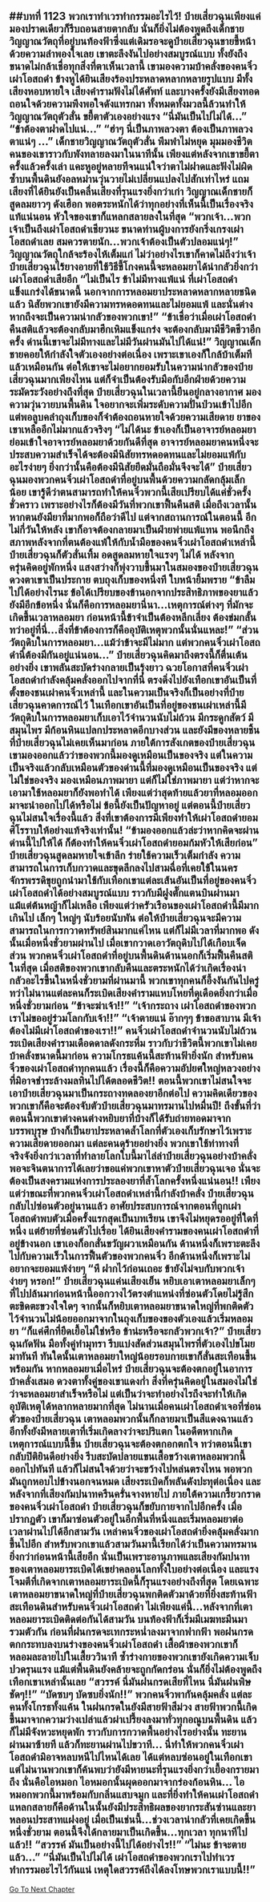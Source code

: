 ##บทที่ 1123 พวกเราทำเวรทำกรรมอะไรไว้!
ป๋ายเสี่ยวฉุนเพียงแค่มองปราดเดียวก็รีบถอนสายตากลับ นั่นก็ยิ่งไม่ต้องพูดถึงเด็กชายวิญญาณวัตถุที่อยู่บนท้องฟ้าซึ่งแต่เดิมรอจะดูป๋ายเสี่ยวฉุนขายขี้หน้าด้วยความลำพองใจเลย
เขาตะลึงงันไปอย่างสมบูรณ์แบบ ทั้งยังถึงขนาดไม่กล้าเชื่อทุกสิ่งที่ตาเห็นเวลานี้ เขามองความบ้าคลั่งของคนจิ๋วเผ่าโอสถดำ ข้างหูได้ยินเสียงร้องประหลาดหลากหลายรูปแบบ มีทั้งเสียงหอบหายใจ เสียงคำรามฟังไม่ได้ศัพท์ และบางครั้งยังมีเสียงทอดถอนใจด้วยความพึงพอใจดังแทรกมา ทั้งหมดทั้งมวลนี้ล้วนทำให้วิญญาณวัตถุตัวสั่น ขยี้ตาตัวเองอย่างแรง
“นี่มันเป็นไปไม่ได้...”
“ข้าต้องตาฝาดไปแน่...”
“ฮ่าๆ นี่เป็นภาพลวงตา ต้องเป็นภาพลวงตาแน่ๆ ...” เด็กชายวิญญาณวัตถุตัวสั่น พึมพำไม่หยุด มุมมองชีวิตคนของเขาราวกับพังทลายลงมาในนาทีนั้น
เพียงแต่หลังจากเขาขยี้ตาครั้งแล้วครั้งเล่า แคะหูอยู่หลายทีจนแน่ใจว่าตาไม่ฝาดและฟังไม่ผิด ซ้ำบนพื้นดินยังอลหม่านวุ่นวายไม่เปลี่ยนแปลงไปสักเท่าไหร่ แถมเสียงที่ได้ยินยังเป็นคลื่นเสียงที่รุนแรงยิ่งกว่าเก่า วิญญาณเด็กชายก็สูดลมยาวๆ ดังเฮือก พอตระหนักได้ว่าทุกอย่างที่เห็นนี้เป็นเรื่องจริงแท้แน่นอน หัวใจของเขาก็แหลกสลายลงในที่สุด
“พวกเจ้า...พวกเจ้าเป็นถึงเผ่าโอสถดำเชียวนะ ขนาดท่านผู้บงการยังกริ่งเกรงเผ่าโอสถดำเลย สมควรตายนัก...พวกเจ้าต้องเป็นตัวปลอมแน่ๆ!” วิญญาณวัตถุใกล้จะร้องไห้เต็มแก่ ไม่ว่าอย่างไรเขาก็คาดไม่ถึงว่าเจ้าป๋ายเสี่ยวฉุนไร้ยางอายที่ใช้วิธีขี้โกงคนนี้จะหลอมยาได้น่ากลัวยิ่งกว่าเผ่าโอสถดำเสียอีก
“ไม่เป็นไร ข้าไม่มีทางแพ้แน่ ที่เผ่าโอสถดำแข็งแกร่งได้ขนาดนี้ นอกจากการหลอมยาประหลาดหลากหลายชนิดแล้ว นิสัยพวกเขายังมีความทรหดอดทนและไม่ยอมแพ้ และนั่นต่างหากถึงจะเป็นความน่ากลัวของพวกเขา!”
“ข้าเชื่อว่าเมื่อเผ่าโอสถดำคืนสติแล้วจะต้องกลับมาฮึกเหิมแข็งแกร่ง จะต้องกลับมามีชีวิตชีวาอีกครั้ง ด่านนี้เขาจะไม่มีทางและไม่มีวันผ่านมันไปได้แน่!” วิญญาณเด็กชายคอยให้กำลังใจตัวเองอย่างต่อเนื่อง เพราะเขาเองก็ใกล้บ้าเต็มทีแล้วเหมือนกัน ต่อให้เขาจะไม่อยากยอมรับในความน่ากลัวของป๋ายเสี่ยวฉุนมากเพียงไหน แต่ก็จำเป็นต้องรับมือกับอีกฝ่ายด้วยความระมัดระวังอย่างถึงที่สุด
ป๋ายเสี่ยวฉุนในเวลานี้ยืนอยู่กลางอากาศ มองความวุ่นวายบนพื้นดิน ใจอยากจะเพิ่มระดับความปั่นป่วนเข้าไปอีก แต่พอลูบคลำถุงเก็บของก็จำต้องถอนหายใจด้วยความเสียดาย ยาของเขาเหลืออีกไม่มากแล้วจริงๆ
“ไม่ได้นะ ข้าเองก็เป็นอาจารย์หลอมยาย่อมเข้าใจอาจารย์หลอมยาด้วยกันดีที่สุด อาจารย์หลอมยาคนหนึ่งจะประสบความสำเร็จได้จะต้องมีนิสัยทรหดอดทนและไม่ยอมแพ้กับอะไรง่ายๆ ยิ่งกว่านั้นคือต้องมีนิสัยยึดมั่นถือมั่นจึงจะได้” ป๋ายเสี่ยวฉุนมองพวกคนจิ๋วเผ่าโอสถดำที่อยู่บนพื้นด้วยความกลัดกลุ้มเล็กน้อย เขารู้ดีว่าตนสามารถทำให้คนจิ๋วพวกนี้เสียเปรียบได้แค่ชั่วครั้งชั่วคราว เพราะอย่างไรก็ต้องมีวันที่พวกเขาฟื้นคืนสติ เมื่อถึงเวลานั้นหากตนยังมียาที่มากพอก็ถือว่าดีไป แต่จากสถานการณ์ในตอนนี้ อีกไม่กี่วันให้หลัง เขาก็อาจต้องกลายมาเป็นฝ่ายพ่ายแพ้แทน พอนึกถึงสภาพหลังจากที่ตนต้องแพ้ให้กับน้ำมือของคนจิ๋วเผ่าโอสถดำเหล่านี้ ป๋ายเสี่ยวฉุนก็ตัวสั่นเทิ้ม อดสูดลมหายใจแรงๆ ไม่ได้
หลังจากครุ่นคิดอยู่พักหนึ่ง แสงสว่างก็พุ่งวาบขึ้นมาในสมองของป๋ายเสี่ยวฉุน ดวงตาเขาเป็นประกาย ตบถุงเก็บของหนึ่งที ใบหน้ายิ้มพราย
“ข้าลืมไปได้อย่างไรนะ ข้อได้เปรียบของข้านอกจากประสิทธิภาพของยาแล้วยังมีอีกข้อหนึ่ง นั่นก็คือการหลอมยานี่นา...เหตุการณ์ต่างๆ ที่มักจะเกิดขึ้นเวลาหลอมยา ก่อนหน้านี้ข้าจำเป็นต้องหลีกเลี่ยง ต้องข่มกลั้น ทว่าอยู่ที่นี่...สิ่งที่ข้าต้องการก็คืออุบัติเหตุพวกนั้นนั่นแหละ!”
“ส่วนวัตถุดิบในการหลอมยา...แม้ว่าข้าจะมีไม่มาก แต่พวกคนจิ๋วเผ่าโอสถดำนี่ต้องมีกันอยู่แน่นอน...” ป๋ายเสี่ยวฉุนคิดมาถึงตรงนี้ก็ตื่นเต้นอย่างยิ่ง เขาพลันสะบัดร่างกลายเป็นรุ้งยาว ฉวยโอกาสที่คนจิ๋วเผ่าโอสถดำกำลังคลุ้มคลั่งออกไปจากที่นี่ ตรงดิ่งไปยังเทือกเขาอันเป็นที่ตั้งของชนเผ่าคนจิ๋วเหล่านี้
และในความเป็นจริงก็เป็นอย่างที่ป๋ายเสี่ยวฉุนคาดการณ์ไว้ ในเทือกเขาอันเป็นที่อยู่ของชนเผ่าเหล่านี้มีวัตถุดิบในการหลอมยาเก็บเอาไว้จำนวนนับไม่ถ้วน มีกระดูกสัตว์ มีสมุนไพร มีก้อนหินแปลกประหลาดอีกบางส่วน และยังมีของหลายชิ้นที่ป๋ายเสี่ยวฉุนไม่เคยเห็นมาก่อน ภายใต้การสังเกตของป๋ายเสี่ยวฉุน เขามองออกแล้วว่าของพวกนี้มองดูเหมือนเป็นของจริง แต่ในความเป็นจริงแล้วกลับเหมือนตัวของด่านนี้ที่มองดูเหมือนเป็นของจริง แต่ไม่ใช่ของจริง มองเหมือนภาพมายา แต่ก็ไม่ใช่ภาพมายา
แต่ว่าหากจะเอามาใช้หลอมยาก็ยังพอทำได้ เพียงแต่ว่าสุดท้ายแล้วยาที่หลอมออกมาจะนำออกไปได้หรือไม่ ข้อนี้ยังเป็นปัญหาอยู่ แต่ตอนนี้ป๋ายเสี่ยวฉุนไม่สนใจเรื่องนี้แล้ว สิ่งที่เขาต้องการมีเพียงทำให้เผ่าโอสถดำยอมศิโรราบให้อย่างแท้จริงเท่านั้น!
“ข้ามองออกแล้วล่ะว่าหากคิดจะผ่านด่านนี้ไปให้ได้ ก็ต้องทำให้คนจิ๋วเผ่าโอสถดำยอมก้มหัวให้เสียก่อน” ป๋ายเสี่ยวฉุนสูดลมหายใจเข้าลึก ร่ายใช้ความเร็วเต็มกำลัง ความสามารถในการเก็บกวาดและขุดลึกลงไปสามฉื่อที่เคยใช้ในนครจักรพรรดิขุยถูกนำมาใช้กับเทือกเขาแต่ละเส้นอันเป็นที่อยู่ของคนจิ๋วเผ่าโอสถดำได้อย่างสมบูรณ์แบบ ราวกับมีฝูงตั๊กแตนบินผ่านมา แม้แต่ต้นหญ้าก็ไม่เหลือ
เพียงแต่ว่าครัวเรือนของเผ่าโอสถดำนี้มีมากเกินไป เล็กๆ ใหญ่ๆ นับร้อยนับพัน ต่อให้ป๋ายเสี่ยวฉุนจะมีความสามารถในการกวาดทรัพย์สินมากแค่ไหน แต่ก็ไม่มีเวลาที่มากพอ ดังนั้นเมื่อหนึ่งชั่วยามผ่านไป เมื่อเขากวาดเอาวัตถุดิบไปได้เกือบเจ็ดส่วน พวกคนจิ๋วเผ่าโอสถดำที่อยู่บนพื้นดินด้านนอกก็เริ่มฟื้นคืนสติในที่สุด
เมื่อสติของพวกเขากลับคืนและตระหนักได้ว่าเกิดเรื่องน่ากลัวอะไรขึ้นในหนึ่งชั่วยามที่ผ่านมานี้ พวกเขาทุกคนก็อึ้งงันกันไปครู่ ทว่าไม่นานแต่ละคนก็ระเบิดเสียงคำรามแหบโหยที่ดุเดือดยิ่งกว่าเมื่อหนึ่งชั่วยามก่อน
“ข้าจะฆ่าเจ้า!!”
“เจ้ากระถาง เผ่าโอสถดำของพวกเราไม่ขออยู่ร่วมโลกกับเจ้า!!”
“เจ้าตายแน่ อ๊ากๆๆ ข้าขอสาบาน มีเจ้าต้องไม่มีเผ่าโอสถดำของเรา!!”
คนจิ๋วเผ่าโอสถดำจำนวนนับไม่ถ้วนระเบิดเสียงคำรามเดือดดาลดังกระหึ่ม ราวกับว่าชีวิตนี้พวกเขาไม่เคยบ้าคลั่งขนาดนี้มาก่อน ความโกรธแค้นนี้สะท้านฟ้ายิ่งนัก สำหรับคนจิ๋วของเผ่าโอสถดำทุกคนแล้ว เรื่องนี้ก็คือความอัปยศใหญ่หลวงอย่างที่มิอาจชำระล้างมลทินไปได้ตลอดชีวิต!!
ตอนนี้พวกเขาไม่สนใจจะเอาป๋ายเสี่ยวฉุนมาเป็นกระถางทดลองยาอีกต่อไป ความคิดเดียวของพวกเขาก็คือจะต้องจับตัวป๋ายเสี่ยวฉุนมาทรมานไปหมื่นปี!
ถึงขั้นที่ว่าตอนนี้พวกเขาต่างคนต่างหยิบยาที่บ้างก็ได้รับถ่ายทอดมาจากบรรพบุรุษ บ้างก็เป็นยาประหลาดล้ำโลกที่ตัวเองเก็บรักษาไว้เพราะความเสียดายออกมา แต่ละคนดุร้ายอย่างยิ่ง พวกเขาใช้ท่าทางที่จริงจังยิ่งกว่าเวลาที่ทำลายโลกใบนี้มาไล่ล่าป๋ายเสี่ยวฉุนอย่างบ้าคลั่ง
พอจะจินตนาการได้เลยว่าขอแค่พวกเขาหาตัวป๋ายเสี่ยวฉุนเจอ นั่นจะต้องเป็นสงครามแห่งการประลองยาที่ล้ำโลกครั้งหนึ่งแน่นอน!!
เพียงแต่ว่าขณะที่พวกคนจิ๋วเผ่าโอสถดำเหล่านี้กำลังบ้าคลั่ง ป๋ายเสี่ยวฉุนกลับไปซ่อนตัวอยู่นานแล้ว อาศัยประสบการณ์จากตอนที่ถูกเผ่าโอสถดำพบตัวเมื่อครั้งแรกสุดเป็นบทเรียน เขาจึงไม่หยุดรออยู่ที่ใดที่หนึ่ง แต่ย้ายที่ซ่อนตัวไปเรื่อย ได้ยินเสียงคำรามของคนเผ่าโอสถดำที่อยู่ข้างนอก เขาเองก็อกสั่นขวัญผวาเหมือนกัน ด้านหนึ่งก็เพราะตะลึงไปกับความเร็วในการฟื้นตัวของพวกคนจิ๋ว อีกด้านหนึ่งก็เพราะไม่อยากจะยอมแพ้ง่ายๆ
“หึ ฝากไว้ก่อนเถอะ ข้ายังไม่จบกับพวกเจ้าง่ายๆ หรอก!” ป๋ายเสี่ยวฉุนแค่นเสียงเย็น หยิบเอาเตาหลอมยาเล็กๆ ที่ไปปล้นมาก่อนหน้านี้ออกวางไว้ตรงตำแหน่งที่ซ่อนตัวโดยไม่รู้สึกตะขิดตะขวงใจใดๆ จากนั้นก็หยิบเตาหลอมยาขนาดใหญ่ที่พกติดตัวไว้จำนวนไม่น้อยออกมาจากในถุงเก็บของของตัวเองแล้วเริ่มหลอมยา
“ก็แค่ศึกที่ยืดเยื้อไม่ใช่หรือ ข้าน่ะหรือจะกลัวพวกเจ้า?” ป๋ายเสี่ยวฉุนกัดฟัน มือทั้งคู่ทำมุทรา รีบแบ่งสัดส่วนสมุนไพรที่ตัวเองไปขโมยมาทันที ทันใดนั้นเตาหลอมยาใหญ่น้อยรอบกายเขาก็สั่นสะเทือนขึ้นพร้อมกัน
หากหลอมยาเมื่อไหร่ ป๋ายเสี่ยวฉุนจะต้องตกอยู่ในอาการบ้าคลั่งเสมอ ดวงตาทั้งคู่ของเขาแดงก่ำ สิ่งที่ครุ่นคิดอยู่ในสมองไม่ใช่ว่าจะหลอมยาสำเร็จหรือไม่ แต่เป็นว่าจะทำอย่างไรถึงจะทำให้เกิดอุบัติเหตุได้หลากหลายมากที่สุด
ไม่นานเมื่อคนเผ่าโอสถดำเจอที่ซ่อนตัวของป๋ายเสี่ยวฉุน เตาหลอมพวกนั้นก็กลายมาเป็นสีแดงฉานแล้ว อีกทั้งยังมีหลายเตาที่เริ่มเกิดลางว่าจะปริแตก ในอดีตหากเกิดเหตุการณ์แบบนี้ขึ้น ป๋ายเสี่ยวฉุนจะต้องตกอกตกใจ ทว่าตอนนี้เขากลับปิติยินดีอย่างยิ่ง รีบสะบัดปลายแขนเสื้อขว้างเตาหลอมพวกนี้ออกไปทันที
แล้วก็ไม่สนใจด้วยว่าจะขว้างไปหล่นตรงไหน พอพวกมันถูกหอบไปข้างนอกจนหมด เสียงระเบิดก็พลันดังปะทุต่อเนื่อง และหลังจากที่เสียงกัมปนาทครืนครั่นจางหายไป ภายใต้ความเกรี้ยวกราดของคนจิ๋วเผ่าโอสถดำ ป๋ายเสี่ยวฉุนก็ขยับกายจากไปอีกครั้ง เมื่อปรากฏตัว เขาก็มาซ่อนตัวอยู่ในอีกพื้นที่หนึ่งและเริ่มหลอมยาต่อ
เวลาผ่านไปได้อีกสามวัน เหล่าคนจิ๋วของเผ่าโอสถดำยิ่งคลุ้มคลั่งมากขึ้นไปอีก สำหรับพวกเขาแล้วสามวันมานี้เรียกได้ว่าเป็นความทรมานยิ่งกว่าก่อนหน้านี้เสียอีก นั่นเป็นเพราะอานุภาพและเสียงกัมปนาทของเตาหลอมยาระเบิดได้เขย่าคลอนโลกทั้งใบอย่างต่อเนื่อง และแรงโจมตีที่เกิดจากเตาหลอมยาระเบิดนี้ก็รุนแรงอย่างถึงที่สุด โดยเฉพาะเตาหลอมยาขนาดใหญ่ที่ป๋ายเสี่ยวฉุนพกติดตัวมาด้วยที่ยิ่งสะท้านฟ้าสะเทือนดินสำหรับคนจิ๋วเผ่าโอสถดำ
ไม่เพียงแค่นี้...หลังจากที่เตาหลอมยาระเบิดติดต่อกันได้สามวัน บนท้องฟ้าก็เริ่มมีเมฆทะมึนมารวมตัวกัน ก่อนที่ฝนกรดจะเทกระหน่ำลงมาจากฟากฟ้า
พอฝนกรดตกกระทบลงบนร่างของคนจิ๋วเผ่าโอสถดำ เสื้อผ้าของพวกเขาก็หลอมละลายไปในเสี้ยววินาที ซ้ำร่างกายของพวกเขายังเกิดความเจ็บปวดรุนแรง แม้แต่พื้นดินยังคล้ายจะถูกกัดกร่อน นั่นก็ยิ่งไม่ต้องพูดถึงเทือกเขาเหล่านั้นเลย
“สวรรค์ นี่มันฝนกรดเสียที่ไหน นี่มันฝนพิษชัดๆ!!”
“บัดซบๆ บัดซบยิ่งนัก!!”
พวกคนจิ๋วพากันคลุ้มคลั่ง แต่ละคนทั้งโกรธทั้งแค้น ในฝนกรดในยังมีสายฟ้าสีม่วง สายฟ้าพวกนี้เกิดขึ้นมาจากความว่างเปล่าแล้วผ่าเปรี้ยงลงมาทั่วทุกอณูบนพื้นดิน แล้วก็ไม่มีจังหวะหยุดพัก ราวกับการกวาดพื้นอย่างไรอย่างนั้น ทะยานผ่านมาซ้ายที แล้วก็ทะยานผ่านไปขวาที...
นี่ทำให้พวกคนจิ๋วเผ่าโอสถดำมิอาจหลบหนีไปไหนได้เลย ได้แต่หลบซ่อนอยู่ในเทือกเขา แต่ไม่นานพวกเขาก็ค้นพบว่ายังมีหายนะที่รุนแรงยิ่งกว่าเยื้องกรายมาถึง
นั่นคือไอหมอก ไอหมอกนั้นผุดออกมาจากร่องก้อนหิน...
ไอหมอกพวกนี้มาพร้อมกับกลิ่นแสบจมูก และที่ยิ่งทำให้คนเผ่าโอสถดำแหลกสลายก็คือด้านในนั้นยังมีประสิทธิผลของยากระสันซ่านและยาหลอนประสาทแฝงอยู่ เมื่อเป็นเช่นนี้...ช่วงเวลาน่ากลัวที่เคยเกิดขึ้นหนึ่งชั่วยาม ตอนนี้จึงได้กลายมาเป็นเกิดขึ้น...ทุกเวลา ทุกนาทีไปแล้ว!!
“สวรรค์ มันเป็นอย่างนี้ไปได้อย่างไร!!”
“ไม่นะ ข้าจะตายแล้ว...”
“นี่มันเป็นไปไม่ได้ เผ่าโอสถดำของพวกเราไปทำเวรทำกรรมอะไรไว้กันแน่ เหตุใดสวรรค์ถึงได้ลงโทษพวกเราแบบนี้!!”
------


[Go To Next Chapter]( ./96.md)